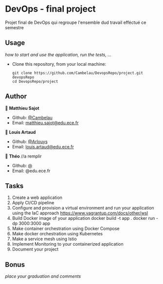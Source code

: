 
# DevOps - final project

Projet final de DevOps qui regroupe l'ensemble dud travail efféctué ce semestre

## Usage

*how to start and use the application, run the tests, ...*

* Clone this repository, from your local machine:
  ```
  git clone https://github.com/Cambelau/DevopsRepo/project.git devopsRepo
  cd DevopsRepo/project
  ```

## Author

👤 **Matthieu Sajot**

* Github: [@Cambelau](https://github.com/Cambelau)
* Email: matthieu.sajot@edu.ece.fr

👤 **Louis Artaud**

* Github: [@Arlouys](https://github.com/Arlouys)
* Email: louis.artaud@edu.ece.fr

👤 **Théo**
//a remplir
* Github: [@](https://github.com/)
* Email: @edu.ece.fr

## Tasks

1. Create a web application
2. Apply CI/CD pipeline
3. Configure and provision a virtual environment and run your application using the IaC approach
https://www.vagrantup.com/docs/other/wsl
4. Build Docker image of your application
 docker build -t app .
 docker run -dp 3000:3000 app
5. Make container orchestration using Docker Compose
6. Make docker orchestration using Kubernetes
7. Make a service mesh using Istio
8. Implement Monitoring to your containerized application
9. Document your project

## Bonus

*place your graduation and comments*

